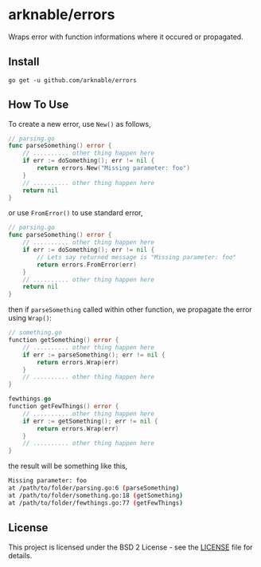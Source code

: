 # arknable/errors

Wraps error with function informations where it occured or propagated.

## Install

`go get -u github.com/arknable/errors`

## How To Use

To create a new error, use `New()` as follows,
```go
// parsing.go
func parseSomething() error {
    // .......... other thing happen here
    if err := doSomething(); err != nil {
        return errors.New("Missing parameter: foo")
    }    
    // .......... other thing happen here
    return nil
}
```

or use `FromError()` to use standard error,
```go
// parsing.go
func parseSomething() error {
    // .......... other thing happen here
    if err := doSomething(); err != nil {
        // Lets say returned message is "Missing parameter: foo"
        return errors.FromError(err) 
    }    
    // .......... other thing happen here
    return nil
}
```

then if `parseSomething` called within other function, we propagate the error using `Wrap()`:

```go
// something.go
function getSomething() error {
    // .......... other thing happen here
    if err := parseSomething(); err != nil {
        return errors.Wrap(err)
    }
    // .......... other thing happen here
}
```

```go
fewthings.go
function getFewThings() error {
    // .......... other thing happen here
    if err := getSomething(); err != nil {
        return errors.Wrap(err)
    }
    // .......... other thing happen here
}
```

the result will be something like this,
```bash
Missing parameter: foo
at /path/to/folder/parsing.go:6 (parseSomething)
at /path/to/folder/something.go:18 (getSomething)
at /path/to/folder/fewthings.go:77 (getFewThings)
```

## License

This project is licensed under the BSD 2 License - see the [LICENSE](LICENSE) file for details.

